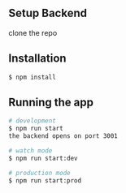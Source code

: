 
## Setup Backend
clone the repo


## Installation

```bash
$ npm install
```

## Running the app

```bash
# development
$ npm run start
the backend opens on port 3001

# watch mode
$ npm run start:dev

# production mode
$ npm run start:prod
```


